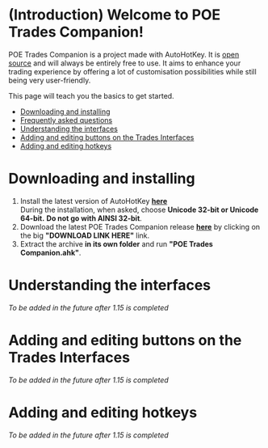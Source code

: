 # (Introduction) Welcome to POE Trades Companion!  
POE Trades Companion is a project made with AutoHotKey. It is [open source](https://github.com/lemasato/POE-Trades-Companion) and will always be entirely free to use. It aims to enhance your trading experience by offering a lot of customisation possibilities while still being very user-friendly.  

This page will teach you the basics to get started.  

- [Downloading and installing](#downloading-and-installing)  
- [Frequently asked questions](https://lemasato.github.io/POE-Trades-Companion/faq)  
- [Understanding the interfaces](#understanding-the-interfaces)  
- [Adding and editing buttons on the Trades Interfaces](#adding-and-editing-buttons-on-the-trades-interfaces)  
- [Adding and editing hotkeys](#adding-and-editing-hotkeys)  

# Downloading and installing  
1. Install the latest version of AutoHotKey [**here**](https://www.autohotkey.com/download/ahk-install.exe)  
During the installation, when asked, choose **Unicode 32-bit or Unicode 64-bit.** **Do not go with AINSI 32-bit**.  
2. Download the latest POE Trades Companion release [**here**](https://github.com/lemasato/POE-Trades-Companion/releases) by clicking on the big **"DOWNLOAD LINK HERE"** link.  
3. Extract the archive **in its own folder** and run **"POE Trades Companion.ahk"**.  

# Understanding the interfaces  
*To be added in the future after 1.15 is completed*  

# Adding and editing buttons on the Trades Interfaces  
*To be added in the future after 1.15 is completed*  

# Adding and editing hotkeys  
*To be added in the future after 1.15 is completed*  

<!--
## Welcome to GitHub Pages

You can use the [editor on GitHub](https://github.com/lemasato/POE-Trades-Companion/edit/master/docs/index.md) to maintain and preview the content for your website in Markdown files.

Whenever you commit to this repository, GitHub Pages will run [Jekyll](https://jekyllrb.com/) to rebuild the pages in your site, from the content in your Markdown files.

### Markdown

Markdown is a lightweight and easy-to-use syntax for styling your writing. It includes conventions for

```markdown
Syntax highlighted code block

# Header 1
## Header 2
### Header 3

- Bulleted
- List

1. Numbered
2. List

**Bold** and _Italic_ and `Code` text

[Link](url) and ![Image](src)
```

For more details see [GitHub Flavored Markdown](https://guides.github.com/features/mastering-markdown/).

### Jekyll Themes

Your Pages site will use the layout and styles from the Jekyll theme you have selected in your [repository settings](https://github.com/lemasato/POE-Trades-Companion/settings). The name of this theme is saved in the Jekyll `_config.yml` configuration file.

### Support or Contact

Having trouble with Pages? Check out our [documentation](https://help.github.com/categories/github-pages-basics/) or [contact support](https://github.com/contact) and we’ll help you sort it out.
-->
